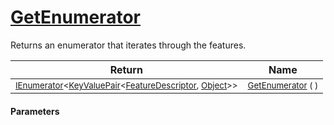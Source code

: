# [GetEnumerator](./Signature-100663448.md)

Returns an enumerator that iterates through the features.

| Return | Name | 
| --- | --- | 
| <sub>[IEnumerator](https://docs.microsoft.com/en-us/dotnet/api/System.Collections.Generic.IEnumerator-1)\<[KeyValuePair](https://docs.microsoft.com/en-us/dotnet/api/System.Collections.Generic.KeyValuePair-2)\<[FeatureDescriptor](./../FeatureDescriptor.md), [Object](https://docs.microsoft.com/en-us/dotnet/api/System.Object)>></sub>| <sub>[GetEnumerator](./Signature-100663448.md) (  )</sub>| <br>


#### Parameters

